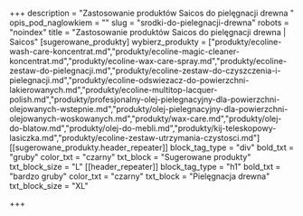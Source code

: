 +++
description = "Zastosowanie produktów Saicos do pielęgnacji drewna "
opis_pod_naglowkiem = ""
slug = "srodki-do-pielegnacji-drewna"
robots = "noindex"
title = "Zastosowanie produktów Saicos do pielęgnacji drewna | Saicos"
[sugerowane_produkty]
wybierz_produkty = ["produkty/ecoline-wash-care-koncentrat.md","produkty/ecoline-magic-cleaner-koncentrat.md","produkty/ecoline-wax-care-spray.md","produkty/ecoline-zestaw-do-pielegnacji.md","produkty/ecoline-zestaw-do-czyszczenia-i-pielegnacji.md","produkty/ecoline-odswiezacz-do-powierzchni-lakierowanych.md","produkty/ecoline-multitop-lacquer-polish.md","produkty/profesjonalny-olej-pielegnacyjny-dla-powierzchni-olejowanych-wstepnie.md","produkty/olej-pielegnacyjny-dla-powierzchni-olejowanych-woskowanych.md","produkty/wax-care.md","produkty/olej-do-blatow.md","produkty/olej-do-mebli.md","produkty/kij-teleskopowy-lasiczka.md","produkty/ecoline-zestaw-utrzymania-czystosci.md"]
[[sugerowane_produkty.header_repeater]]
block_tag_type = "div"
bold_txt = "gruby"
color_txt = "czarny"
txt_block = "Sugerowane produkty"
txt_block_size = "L"
[[header_repeater]]
block_tag_type = "h1"
bold_txt = "bardzo gruby"
color_txt = "czarny"
txt_block = "Pielęgnacja drewna"
txt_block_size = "XL"

+++
